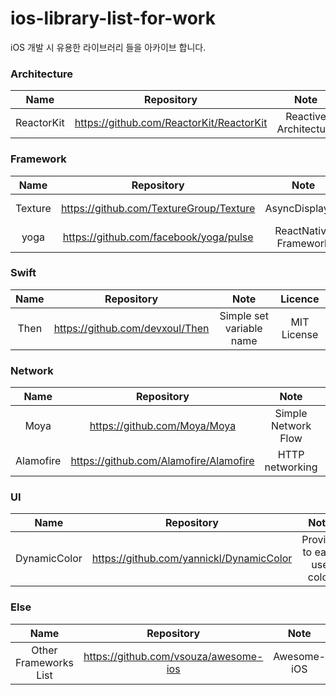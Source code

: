 # ios-library-list-for-work
iOS 개발 시 유용한 라이브러리 들을 아카이브 합니다.



### Architecture
| Name | Repository | Note | Licence |
|:------:|:-----------:|:---------:|:---------:|
| ReactorKit | https://github.com/ReactorKit/ReactorKit | Reactive Architecture |  MIT License |


### Framework
| Name | Repository | Note | Licence |
|:------:|:-----------:|:---------:|:---------:|
| Texture | https://github.com/TextureGroup/Texture | AsyncDisplayKit |  View License |
| yoga | https://github.com/facebook/yoga/pulse | ReactNative Framework |  View License |



### Swift
| Name | Repository | Note | Licence |
|:------:|:-----------:|:---------:|:---------:|
| Then | https://github.com/devxoul/Then | Simple set variable name |  MIT License |


### Network
| Name | Repository | Note | Licence |
|:------:|:-----------:|:---------:|:---------:|
| Moya | https://github.com/Moya/Moya | Simple Network Flow |  MIT License |
| Alamofire | https://github.com/Alamofire/Alamofire | HTTP networking |  MIT License |

### UI
| Name | Repository | Note | Licence |
|:------:|:-----------:|:---------:|:---------:|
| DynamicColor | https://github.com/yannickl/DynamicColor | Provide to easy use color |  MIT License |



### Else
| Name | Repository | Note | Licence |
|:------:|:-----------:|:---------:|:---------:|
| Other Frameworks List | https://github.com/vsouza/awesome-ios | Awesome-iOS |  MIT License |



